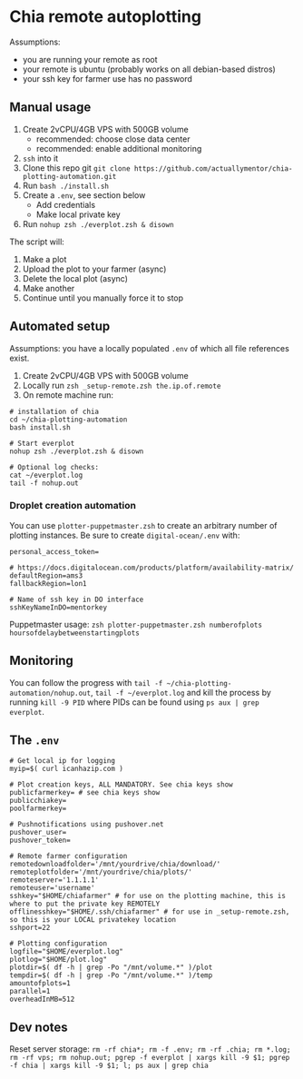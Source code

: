 # Chia remote autoplotting

Assumptions:

- you are running your remote as root
- your remote is ubuntu (probably works on all debian-based distros)
- your ssh key for farmer use has no password

## Manual usage

1. Create 2vCPU/4GB VPS with 500GB volume
    - recommended: choose close data center
    - recommended: enable additional monitoring
1. `ssh` into it
1. Clone this repo git `git clone https://github.com/actuallymentor/chia-plotting-automation.git`
1. Run `bash ./install.sh`
1. Create a `.env`, see section below
    - Add credentials
    - Make local private key
1. Run `nohup zsh ./everplot.zsh & disown`

The script will:

1. Make a plot
2. Upload the plot to your farmer (async)
3. Delete the local plot (async)
4. Make another
5. Continue until you manually force it to stop

## Automated setup

Assumptions: you have a locally populated `.env` of which all file references exist.

1. Create 2vCPU/4GB VPS with 500GB volume
2. Locally run `zsh _setup-remote.zsh the.ip.of.remote`
3. On remote machine run:

```shell
# installation of chia
cd ~/chia-plotting-automation
bash install.sh

# Start everplot
nohup zsh ./everplot.zsh & disown

# Optional log checks:
cat ~/everplot.log
tail -f nohup.out
```

### Droplet creation automation

You can use `plotter-puppetmaster.zsh` to create an arbitrary number of plotting instances. Be sure to create `digital-ocean/.env` with:

```
personal_access_token=

# https://docs.digitalocean.com/products/platform/availability-matrix/
defaultRegion=ams3
fallbackRegion=lon1

# Name of ssh key in DO interface
sshKeyNameInDO=mentorkey
```

Puppetmaster usage: `zsh plotter-puppetmaster.zsh numberofplots hoursofdelaybetweenstartingplots`

## Monitoring

You can follow the progress with `tail -f ~/chia-plotting-automation/nohup.out`, `tail -f ~/everplot.log` and kill the process by running `kill -9 PID` where PIDs can be found using `ps aux | grep everplot`.

## The `.env`

```shell
# Get local ip for logging
myip=$( curl icanhazip.com )

# Plot creation keys, ALL MANDATORY. See chia keys show
publicfarmerkey= # see chia keys show
publicchiakey=
poolfarmerkey=

# Pushnotifications using pushover.net
pushover_user=
pushover_token=

# Remote farmer configuration
remotedownloadfolder='/mnt/yourdrive/chia/download/'
remoteplotfolder='/mnt/yourdrive/chia/plots/'
remoteserver='1.1.1.1'
remoteuser='username'
sshkey="$HOME/chiafarmer" # for use on the plotting machine, this is where to put the private key REMOTELY
offlinesshkey="$HOME/.ssh/chiafarmer" # for use in _setup-remote.zsh, so this is your LOCAL privatekey location
sshport=22

# Plotting configuration
logfile="$HOME/everplot.log"
plotlog="$HOME/plot.log"
plotdir=$( df -h | grep -Po "/mnt/volume.*" )/plot
tempdir=$( df -h | grep -Po "/mnt/volume.*" )/temp
amountofplots=1
parallel=1
overheadInMB=512

```

## Dev notes

Reset server storage: `rm -rf chia*; rm -f .env; rm -rf .chia; rm *.log; rm -rf vps; rm nohup.out; pgrep -f everplot | xargs kill -9 $1; pgrep -f chia | xargs kill -9 $1; l; ps aux | grep chia`